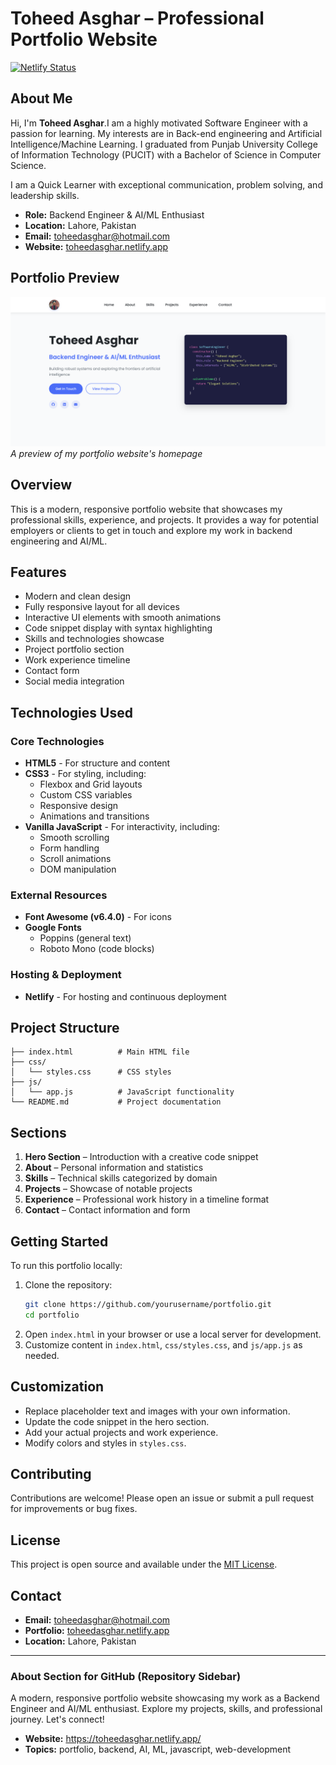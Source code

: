 # Toheed Asghar – Professional Portfolio Website

[![Netlify Status](https://api.netlify.com/api/v1/badges/your-badge-id/deploy-status)](https://toheedasghar.netlify.app/)

## About Me

Hi, I'm **Toheed Asghar**.I am a highly motivated Software Engineer with a passion for learning. My interests are in Back-end engineering and Artificial Intelligence/Machine Learning. I graduated from Punjab University College of Information Technology (PUCIT) with a Bachelor of Science in Computer Science.

I am a Quick Learner with exceptional communication, problem solving, and leadership skills.

- **Role:** Backend Engineer & AI/ML Enthusiast
- **Location:** Lahore, Pakistan
- **Email:** toheedasghar@hotmail.com
- **Website:** [toheedasghar.netlify.app](https://toheedasghar.netlify.app/)

## Portfolio Preview
![Portfolio Homepage](homepage.png)
*A preview of my portfolio website's homepage*

## Overview
This is a modern, responsive portfolio website that showcases my professional skills, experience, and projects. It provides a way for potential employers or clients to get in touch and explore my work in backend engineering and AI/ML.

## Features
- Modern and clean design
- Fully responsive layout for all devices
- Interactive UI elements with smooth animations
- Code snippet display with syntax highlighting
- Skills and technologies showcase
- Project portfolio section
- Work experience timeline
- Contact form
- Social media integration

## Technologies Used
### Core Technologies
- **HTML5** - For structure and content
- **CSS3** - For styling, including:
  - Flexbox and Grid layouts
  - Custom CSS variables
  - Responsive design
  - Animations and transitions
- **Vanilla JavaScript** - For interactivity, including:
  - Smooth scrolling
  - Form handling
  - Scroll animations
  - DOM manipulation

### External Resources
- **Font Awesome (v6.4.0)** - For icons
- **Google Fonts**
  - Poppins (general text)
  - Roboto Mono (code blocks)

### Hosting & Deployment
- **Netlify** - For hosting and continuous deployment

## Project Structure
```
├── index.html          # Main HTML file
├── css/
│   └── styles.css      # CSS styles
├── js/
│   └── app.js          # JavaScript functionality
└── README.md           # Project documentation
```

## Sections
1. **Hero Section** – Introduction with a creative code snippet
2. **About** – Personal information and statistics
3. **Skills** – Technical skills categorized by domain
4. **Projects** – Showcase of notable projects
5. **Experience** – Professional work history in a timeline format
6. **Contact** – Contact information and form

## Getting Started
To run this portfolio locally:

1. Clone the repository:
   ```bash
   git clone https://github.com/yourusername/portfolio.git
   cd portfolio
   ```
2. Open `index.html` in your browser or use a local server for development.
3. Customize content in `index.html`, `css/styles.css`, and `js/app.js` as needed.

## Customization
- Replace placeholder text and images with your own information.
- Update the code snippet in the hero section.
- Add your actual projects and work experience.
- Modify colors and styles in `styles.css`.

## Contributing
Contributions are welcome! Please open an issue or submit a pull request for improvements or bug fixes.

## License
This project is open source and available under the [MIT License](LICENSE).

## Contact
- **Email:** toheedasghar@hotmail.com
- **Portfolio:** [toheedasghar.netlify.app](https://toheedasghar.netlify.app/)
- **Location:** Lahore, Pakistan

---

### About Section for GitHub (Repository Sidebar)
A modern, responsive portfolio website showcasing my work as a Backend Engineer and AI/ML enthusiast. Explore my projects, skills, and professional journey. Let's connect!

- **Website:** https://toheedasghar.netlify.app/
- **Topics:** portfolio, backend, AI, ML, javascript, web-development